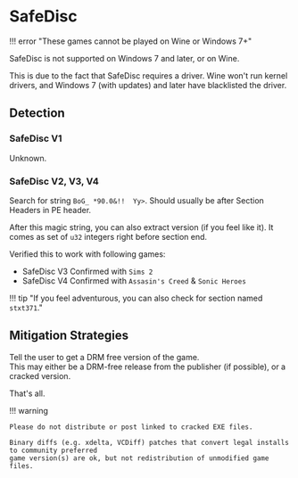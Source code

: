 # SafeDisc

!!! error "These games cannot be played on Wine or Windows 7+"

SafeDisc is not supported on Windows 7 and later, or on Wine.

This is due to the fact that SafeDisc requires a driver. Wine won't run kernel drivers,
and Windows 7 (with updates) and later have blacklisted the driver.

## Detection

### SafeDisc V1

Unknown.

### SafeDisc V2, V3, V4

Search for string `BoG_ *90.0&!!  Yy>`.
Should usually be after Section Headers in PE header.

After this magic string, you can also extract version (if you feel like it).
It comes as set of `u32` integers right before section end.

Verified this to work with following games:

- SafeDisc V3 Confirmed with `Sims 2`
- SafeDisc V4 Confirmed with `Assasin's Creed` & `Sonic Heroes`

!!! tip "If you feel adventurous, you can also check for section named `stxt371`."

## Mitigation Strategies

Tell the user to get a DRM free version of the game.<br/>
This may either be a DRM-free release from the publisher (if possible), or a cracked version.

That's all.

!!! warning

    Please do not distribute or post linked to cracked EXE files.

    Binary diffs (e.g. xdelta, VCDiff) patches that convert legal installs to community preferred
    game version(s) are ok, but not redistribution of unmodified game files.
